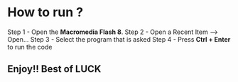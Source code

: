 # How to run ?
Step 1 - Open the **Macromedia Flash 8**.
Step 2 - Open a Recent Item --> Open...
Step 3 - Select the program that is asked
Step 4 - Press **Ctrl + Enter** to run the code

## Enjoy!! **Best of LUCK**

